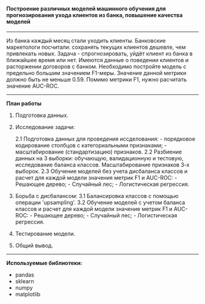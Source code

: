 #### Построение различных моделей машинного обучения для прогнозирования ухода клиентов из банка, повышение качества моделей

---

Из банка каждый месяц стали уходить клиенты. Банковские маркетологи посчитали: сохранять текущих клиентов дешевле, чем привлекать новых.
Задача - спрогнозировать, уйдёт клиент из банка в ближайшее время или нет. Имеются данные о поведении клиентов и расторжении договоров с банком.
Необходимо постройте модель с предельно большим значением F1-меры. Значение данной метрики должно быть не меньше 0.59. Помимо метрики F1, нужно расчитать значение AUC-ROC.

---

**План работы**

1. Подготовка данных.

2. Исследование задачи:
    
    2.1 Подготовка данных для проведения иссделования:
        - порядковое кодирование столбцов с категориальными признаками;
        - масштабирование (стандартизацию) признаков.
    2.2 Разбиение данных на 3 выборки: обучающую, валидационную и тестовую, исследование баланса классов. Масштабирование признаков 3-х выборок.
    2.3 Обучение моделей без учета дисбаланса классов и расчет для каждой модели значения метрик F1 и AUC-ROC:
        - Решающее дерево;
        - Случайный лес;
        - Логистическая регрессия.
            
3. Борьба с дисбалансом:
    3.1 Балансировка классов с помощью операции 'upsampling'.
    3.2 Обучение моделей с учетом баланса классов и расчет для каждой модели значение метрик F1 и AUC-ROC:
        - Решающее дерево;
        - Случайный лес;
        - Логистическая регрессия.
            
4. Тестирование модели.

5. Общий вывод.
    
---

**Используемые библиотеки:**

- pandas
- sklearn
- numpy
- matplotlib
